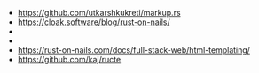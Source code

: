  * https://github.com/utkarshkukreti/markup.rs
 * https://cloak.software/blog/rust-on-nails/
 * 
 * 
 * https://rust-on-nails.com/docs/full-stack-web/html-templating/
 * https://github.com/kaj/ructe


